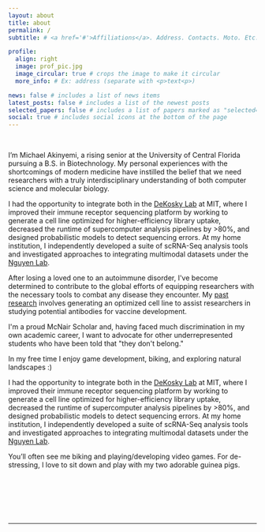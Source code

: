 ```yaml
---
layout: about
title: about
permalink: /
subtitle: # <a href='#'>Affiliations</a>. Address. Contacts. Moto. Etc.

profile:
  align: right
  image: prof_pic.jpg
  image_circular: true # crops the image to make it circular
  more_info: # Ex: address (separate with <p>text<p>)

news: false # includes a list of news items
latest_posts: false # includes a list of the newest posts
selected_papers: false # includes a list of papers marked as "selected={true}"
social: true # includes social icons at the bottom of the page
---
```


<br>

I’m Michael Akinyemi, a rising senior at the University of Central Florida pursuing a B.S. in Biotechnology. My personal experiences with the shortcomings of modern medicine have instilled the belief that we need researchers with a truly interdisciplinary understanding of both computer science and molecular biology.

I had the opportunity to integrate both in the [DeKosky Lab](/projects/dekosky_lab/) at MIT, where I improved their immune receptor sequencing platform by working to generate a cell line optimized for higher-efficiency library uptake, decreased the runtime of supercomputer analysis pipelines by >80%, and designed probabilistic models to detect sequencing errors. At my home institution, I independently developed a suite of scRNA-Seq analysis tools and investigated approaches to integrating multimodal datasets under the [Nguyen Lab](/projects/nguyen_lab/).

After losing a loved one to an autoimmune disorder, I've become determined to contribute to the global efforts of equipping researchers with the necessary tools to combat any disease they encounter. My [past research](/projects/) involves generating an optimized cell line to assist researchers in studying potential antibodies for vaccine development.

I'm a proud McNair Scholar and, having faced much discrimination in my own academic career, I want to advocate for other underrepresented students who have been told that "they don't belong."

In my free time I enjoy game development, biking, and exploring natural landscapes :)

I had the opportunity to integrate both in the [DeKosky Lab](/projects/dekosky_lab/) at MIT, where I improved their immune receptor sequencing platform by working to generate a cell line optimized for higher-efficiency library uptake, decreased the runtime of supercomputer analysis pipelines by >80%, and designed probabilistic models to detect sequencing errors. At my home institution, I independently developed a suite of scRNA-Seq analysis tools and investigated approaches to integrating multimodal datasets under the [Nguyen Lab](/projects/nguyen_lab/).

You’ll often see me biking and playing/developing video games. For de-stressing, I love to sit down and play with my two adorable guinea pigs.

<br><br>

<br><br>

<hr>
